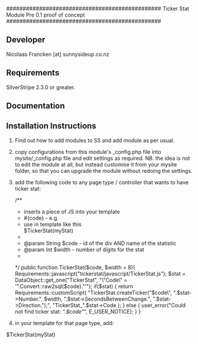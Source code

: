 ###############################################
Ticker Stat Module
Pre 0.1 proof of concept
###############################################

Developer
-----------------------------------------------
Nicolaas Francken [at] sunnysideup.co.nz

Requirements
-----------------------------------------------
SilverStripe 2.3.0 or greater.

Documentation
-----------------------------------------------

Installation Instructions
-----------------------------------------------
1. Find out how to add modules to SS and add module as per usual.

2. copy configurations from this module's _config.php file
into mysite/_config.php file and edit settings as required.
NB. the idea is not to edit the module at all, but instead customise
it from your mysite folder, so that you can upgrade the module without redoing the settings.

3. add the following code to any page type / controller that wants to have ticker stat:


	/**
	 * inserts a piece of JS into your template
	 * #{code} - e.g. <div id="myCode"></div>
	 * use in template like this <div id="myStat">$TickerStat(myStat)</div>
	 *
	 * @param String $code - id of the div AND name of the statistic
	 * @param Int $width - number of digits for the stat
	 *
	 */
	public function TickerStat($code, $width = 8){
		Requirements::javascript("tickerstat/javascript/TickerStat.js");
		$stat = DataObject::get_one("TickerStat", "\"Code\" = '".Convert::raw2sql($code)."'");
		if($stat) {
			return Requirements::customScript(
				"TickerStat.createTicker(\"$code\", ".$stat->Number.", $width, ".$stat->SecondsBetweenChange.", ".$stat->Direction.");",
				"TickerStat_".$stat->Code
			);
		}
		else {
			user_error("Could not find ticker stat: <i>".$code"</i>", E_USER_NOTICE);
		}
	}



4. in your template for that page type, add:
 <div id="myStat">$TickerStat(myStat)</div>

